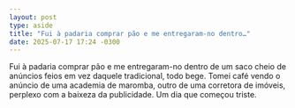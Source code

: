 ```yaml
---
layout: post
type: aside
title: "Fui à padaria comprar pão e me entregaram-no dentro…"
date: 2025-07-17 17:24 -0300
---
```

Fui à padaria comprar pão e me entregaram-no dentro de um saco cheio de anúncios feios em vez daquele tradicional, todo bege. Tomei café vendo o anúncio de uma academia de maromba, outro de uma corretora de imóveis, perplexo com a baixeza da publicidade. Um dia que começou triste.